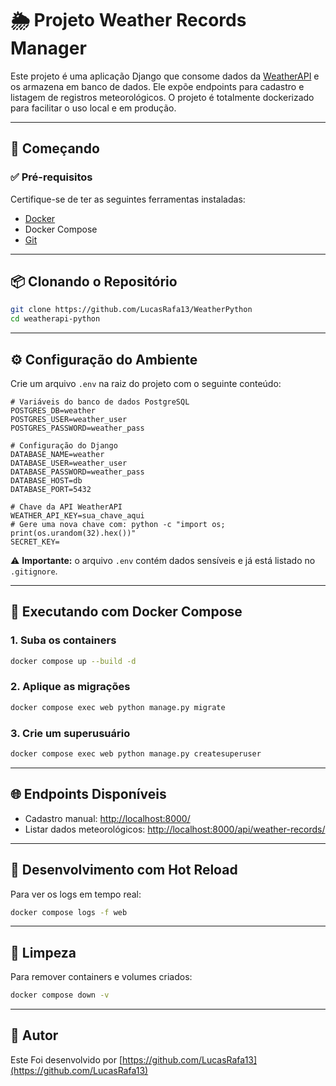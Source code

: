 # 🌦️ Projeto Weather Records Manager

Este projeto é uma aplicação Django que consome dados da [WeatherAPI](https://www.weatherapi.com/) e os armazena em banco de dados. Ele expõe endpoints para cadastro e listagem de registros meteorológicos. O projeto é totalmente dockerizado para facilitar o uso local e em produção.

---

## 🚀 Começando

### ✅ Pré-requisitos

Certifique-se de ter as seguintes ferramentas instaladas:

- [Docker](https://docs.docker.com/get-docker/)
- Docker Compose
- [Git](https://git-scm.com/)

---

## 📦 Clonando o Repositório

```bash
git clone https://github.com/LucasRafa13/WeatherPython
cd weatherapi-python
```

---

## ⚙️ Configuração do Ambiente

Crie um arquivo `.env` na raiz do projeto com o seguinte conteúdo:

```env
# Variáveis do banco de dados PostgreSQL
POSTGRES_DB=weather
POSTGRES_USER=weather_user
POSTGRES_PASSWORD=weather_pass

# Configuração do Django
DATABASE_NAME=weather
DATABASE_USER=weather_user
DATABASE_PASSWORD=weather_pass
DATABASE_HOST=db
DATABASE_PORT=5432

# Chave da API WeatherAPI
WEATHER_API_KEY=sua_chave_aqui
# Gere uma nova chave com: python -c "import os; print(os.urandom(32).hex())"
SECRET_KEY=
```

⚠️ **Importante:** o arquivo `.env` contém dados sensíveis e já está listado no `.gitignore`.

---

## 🐳 Executando com Docker Compose

### 1. Suba os containers

```bash
docker compose up --build -d
```

### 2. Aplique as migrações

```bash
docker compose exec web python manage.py migrate
```

### 3. Crie um superusuário

```bash
docker compose exec web python manage.py createsuperuser
```

---

## 🌐 Endpoints Disponíveis

- Cadastro manual: [http://localhost:8000/](http://localhost:8000/)
- Listar dados meteorológicos: [http://localhost:8000/api/weather-records/](http://localhost:8000/api/weather-records/)

---

## 🔁 Desenvolvimento com Hot Reload

Para ver os logs em tempo real:

```bash
docker compose logs -f web
```

---

## 🧹 Limpeza

Para remover containers e volumes criados:

```bash
docker compose down -v
```

---

## 📄 Autor


Este Foi desenvolvido por [https://github.com/LucasRafa13](https://github.com/LucasRafa13)